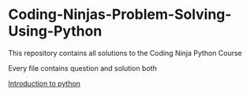 <h1>Coding-Ninjas-Problem-Solving-Using-Python</h1>

This repository contains all solutions to the Coding Ninja Python Course 

Every file contains question and solution both

[Introduction to python](https://github.com/abhinav69217/Problem-solving-using-Python-Programming/tree/main/Introduction%20to%20Python)
